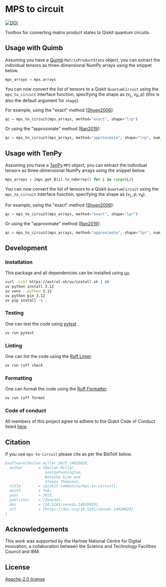 # MPS to circuit

[![DOI](https://zenodo.org/badge/840381942.svg)](https://doi.org/10.5281/zenodo.14920028)

Toolbox for converting matrix product states to Qiskit quantum circuits.

## Usage with Quimb

Assuming you have a [Quimb](https://github.com/jcmgray/quimb) `MatrixProductState` object, you can
extract the individual tensors as three-dimensional NumPy arrays using the snippet below.

```python
mps_arrays = mps.arrays
```

You can now convert the list of tensors to a Qiskit `QuantumCircuit` using the `mps_to_circuit`
interface function, specifying the shape as $(v_L, v_R, p)$ (this is also the default argument for `shape`).

For example, using the "exact" method [[Shoen2006](https://arxiv.org/abs/quant-ph/0612101)]:

```python
qc = mps_to_circuit(mps_arrays, method="exact", shape="lrp")
```

Or using the "approximate" method
[[Ran2019](https://arxiv.org/abs/1908.07958)]:

```python
qc = mps_to_circuit(mps_arrays, method="approximate", shape="lrp", num_layers=3)
```

## Usage with TenPy

Assuming you have a [TenPy](https://github.com/tenpy/tenpy) `MPS` object, you can extract the
individual tensors as three-dimensional NumPy arrays using the snippet below.

```python
mps_arrays = [mps.get_B(i).to_ndarray() for i in range(L)]
```

You can now convert the list of tensors to a Qiskit `QuantumCircuit` using the `mps_to_circuit`
interface function, specifying the shape as $(v_L, p, v_R)$.

For example, using the "exact" method [[Shoen2006](https://arxiv.org/abs/quant-ph/0612101)]:

```python
qc = mps_to_circuit(mps_arrays, method="exact", shape="lpr")
```

Or using the "approximate" method
[[Ran2019](https://arxiv.org/abs/1908.07958)]:

```python
qc = mps_to_circuit(mps_arrays, method="approximate", shape="lpr", num_layers=3)
```

## Development

### Installation

This package and all dependencies can be installed using [uv](https://github.com/astral-sh/uv).

```sh
curl -LsSf https://astral.sh/uv/install.sh | sh
uv python install 3.12
uv venv --python 3.12
uv python pin 3.12
uv pip install -e .
```

### Testing

One can test the code using [pytest](https://github.com/pytest-dev/pytest) .

```sh
uv run pytest
```

### Linting

One can lint the code using the [Ruff Linter](https://docs.astral.sh/ruff/linter/).

```sh
uv run ruff check
```

### Formatting

One can format the code using the [Ruff Formatter](https://github.com/astral-sh/ruff/formatter/).

```sh
uv run ruff format
```

### Code of conduct

All members of this project agree to adhere to the Qiskit Code of Conduct listed
[here](https://github.com/Qiskit/qiskit/blob/master/CODE_OF_CONDUCT.md).

## Citation

If you use `mps-to-circuit` please cite as per the BibTeX below.

```bibtex
@software{declan_millar_2025_14920029,
  author       = {Declan Millar,
                  GeorgePennington,
                  Natasha Siow and
                  Steven Thomson},
  title        = {qiskit-community/mps-to-circuit},
  month        = feb,
  year         = 2025,
  publisher    = {Zenodo},
  doi          = {10.5281/zenodo.14920029},
  url          = {https://doi.org/10.5281/zenodo.14920029},
}
```

## Acknowledgements

This work was supported by the Hartree National Centre for Digital Innovation, a collaboration
between the Science and Technology Facilities Council and IBM.

## License

[Apache-2.0 license](LICENSE.txt)
